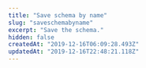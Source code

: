 ```yaml
---
title: "Save schema by name"
slug: "saveschemabyname"
excerpt: "Save the schema."
hidden: false
createdAt: "2019-12-16T06:09:28.493Z"
updatedAt: "2019-12-16T22:48:21.118Z"
---
```

